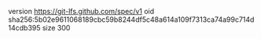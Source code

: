 version https://git-lfs.github.com/spec/v1
oid sha256:5b02e9611068189cbc59b8244df5c48a614a109f7313ca74a99c714d14cdb395
size 300
